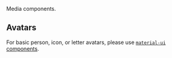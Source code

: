 Media components.

## Avatars
For basic person, icon, or letter avatars, please use
<a target="_blank" href="https://material-ui.com/demos/avatars/#avatars"><code>material-ui</code> components</a>.

